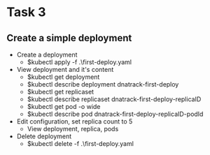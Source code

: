 # Task 3

## Create a simple deployment

* Create a deployment
  * $kubectl apply -f .\first-deploy.yaml
* View deployment and it's content
  * $kubectl get deployment
  * $kubectl describe deployment dnatrack-first-deploy
  * $kubectl get replicaset
  * $kubectl describe replicaset dnatrack-first-deploy-replicaID
  * $kubectl get pod -o wide
  * $kubectl describe pod dnatrack-first-deploy-replicaID-podId
* Edit configuration, set replica count to 5
  * View deployment, replica, pods
* Delete deployment
  * $kubectl delete -f .\first-deploy.yaml



